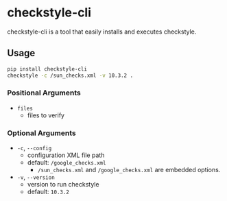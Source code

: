 checkstyle-cli
===

checkstyle-cli is a tool that easily installs and executes checkstyle.

Usage
---

```bash
pip install checkstyle-cli
checkstyle -c /sun_checks.xml -v 10.3.2 .
```

### Positional Arguments

- `files`
  - files to verify 

### Optional Arguments

- `-c`, `--config`
  - configuration XML file path
  - default: `/google_checks.xml`
    - `/sun_checks.xml` and `/google_checks.xml` are embedded options.
- `-v`, `--version`
  - version to run checkstyle
  - default: `10.3.2`
